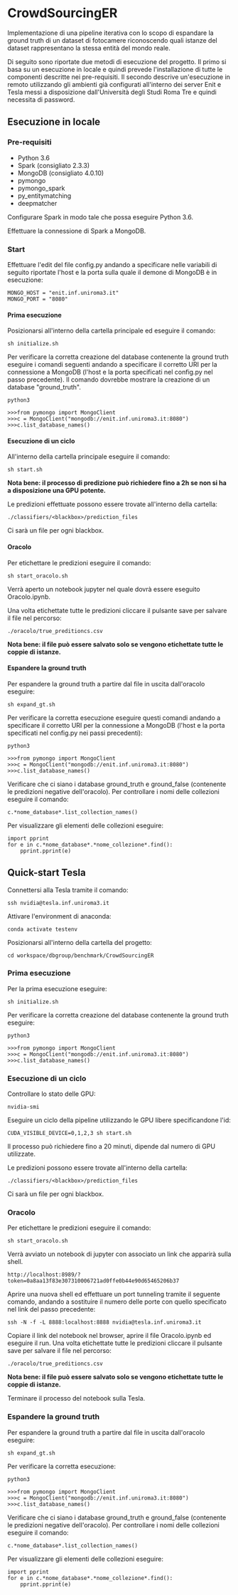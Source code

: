 # CrowdSourcingER

Implementazione di una pipeline iterativa con lo scopo di espandare la ground truth di un dataset di fotocamere
riconoscendo quali istanze del dataset rappresentano la stessa entità del mondo reale.

Di seguito sono riportate due metodi di esecuzione del progetto.
Il primo si basa su un esecuzione in locale e quindi prevede l'installazione di tutte le componenti descritte nei pre-requisiti.
Il secondo descrive un'esecuzione in remoto utilizzando gli ambienti già configurati all'interno dei server Enit e Tesla messi a disposizione dall'Università degli Studi Roma Tre e quindi necessita di password.

## Esecuzione in locale

### Pre-requisiti

- Python 3.6
- Spark (consigliato 2.3.3)
- MongoDB (consigliato 4.0.10)
- pymongo
- pymongo_spark
- py_entitymatching
- deepmatcher

Configurare Spark in modo tale che possa eseguire Python 3.6.

Effettuare la connessione di Spark a MongoDB.

### Start
Effettuare l'edit del file config.py andando a specificare nelle variabili di seguito riportate l'host e la porta
sulla quale il demone di MongoDB è in esecuzione:
```
MONGO_HOST = "enit.inf.uniroma3.it"
MONGO_PORT = "8080"
```
#### Prima esecuzione
Posizionarsi all'interno della cartella principale ed eseguire il comando:
```
sh initialize.sh
```

Per verificare la corretta creazione del database contenente la ground truth eseguire i comandi seguenti
andando a specificare il corretto URI per la connessione a MongoDB (l'host e la porta specificati nel config.py nel passo precedente). Il comando dovrebbe mostrare la creazione
di un database "ground_truth".
```
python3

>>>from pymongo import MongoClient
>>>c = MongoClient("mongodb://enit.inf.uniroma3.it:8080")
>>>c.list_database_names()
```

#### Esecuzione di un ciclo
All'interno della cartella principale eseguire il comando:
```
sh start.sh
```
**Nota bene: il processo di predizione può richiedere fino a 2h se non si ha a disposizione una GPU potente.**

Le predizioni effettuate possono essere trovate all'interno della cartella:
```
./classifiers/<blackbox>/prediction_files
```
Ci sarà un file per ogni blackbox.

#### Oracolo
Per etichettare le predizioni eseguire il comando:
```
sh start_oracolo.sh
```
Verrà aperto un notebook jupyter nel quale dovrà essere eseguito Oracolo.ipynb.

Una volta etichettate tutte le predizioni cliccare il pulsante save per salvare il file nel percorso:
```
./oracolo/true_preditioncs.csv
```
**Nota bene: il file può essere salvato solo se vengono etichettate tutte le coppie di istanze.**

#### Espandere la ground truth
Per espandere la ground truth a partire dal file in uscita dall'oracolo eseguire:
```
sh expand_gt.sh
```
Per verificare la corretta esecuzione eseguire questi comandi andando a specificare il corretto URI per la connessione a MongoDB (l'host e la porta specificati nel config.py nei passi precedenti):
```
python3

>>>from pymongo import MongoClient
>>>c = MongoClient("mongodb://enit.inf.uniroma3.it:8080")
>>>c.list_database_names()
```
Verificare che ci siano i database ground_truth e ground_false (contenente le predizioni negative dell'oracolo).
Per controllare i nomi delle collezioni eseguire il comando:
```
c.*nome_database*.list_collection_names()
```
Per visualizzare gli elementi delle collezioni eseguire:
```
import pprint
for e in c.*nome_database*.*nome_collezione*.find():
    pprint.pprint(e)
```



## Quick-start Tesla

Connettersi alla Tesla tramite il comando:
```
ssh nvidia@tesla.inf.uniroma3.it
```
Attivare l'environment di anaconda:
```
conda activate testenv
```
Posizionarsi all'interno della cartella del progetto:
```
cd workspace/dbgroup/benchmark/CrowdSourcingER
```

### Prima esecuzione

Per la prima esecuzione eseguire:
```
sh initialize.sh
```
 
Per verificare la corretta creazione del database contenente la ground truth eseguire:
```
python3

>>>from pymongo import MongoClient
>>>c = MongoClient("mongodb://enit.inf.uniroma3.it:8080")
>>>c.list_database_names()
```

### Esecuzione di un ciclo

Controllare lo stato delle GPU:
```
nvidia-smi
```
Eseguire un ciclo della pipeline utilizzando le GPU libere specificandone l'id:
```
CUDA_VISIBLE_DEVICE=0,1,2,3 sh start.sh
```
Il processo può richiedere fino a 20 minuti, dipende dal numero di GPU utilizzate.


Le predizioni possono essere trovate all'interno della cartella:
```
./classifiers/<blackbox>/prediction_files
```
Ci sarà un file per ogni blackbox.

### Oracolo
Per etichettare le predizioni eseguire il comando:
```
sh start_oracolo.sh
```
Verrà avviato un notebook di jupyter con associato un link che apparirà sulla shell.
```
http://localhost:8989/?token=0a8aa13f83e307310006721ad0ffe0b44e90d65465206b37
```
Aprire una nuova shell ed effettuare un port tunneling tramite il seguente comando,
andando a sostituire il numero delle porte con quello specificato nel link del passo precedente:
```
ssh -N -f -L 8888:localhost:8888 nvidia@tesla.inf.uniroma3.it
```
Copiare il link del notebook nel browser, aprire il file Oracolo.ipynb ed eseguire il run.
Una volta etichettate tutte le predizioni cliccare il pulsante save per salvare il file nel percorso:
```
./oracolo/true_preditioncs.csv
```
**Nota bene: il file può essere salvato solo se vengono etichettate tutte le coppie di istanze.**

Terminare il processo del notebook sulla Tesla.


### Espandere la ground truth
Per espandere la ground truth a partire dal file in uscita dall'oracolo eseguire:
```
sh expand_gt.sh
```
Per verificare la corretta esecuzione:
```
python3

>>>from pymongo import MongoClient
>>>c = MongoClient("mongodb://enit.inf.uniroma3.it:8080")
>>>c.list_database_names()
```
Verificare che ci siano i database ground_truth e ground_false (contenente le predizioni negative dell'oracolo).
Per controllare i nomi delle collezioni eseguire il comando:
```
c.*nome_database*.list_collection_names()
```
Per visualizzare gli elementi delle collezioni eseguire:
```
import pprint
for e in c.*nome_database*.*nome_collezione*.find():
    pprint.pprint(e)
```



